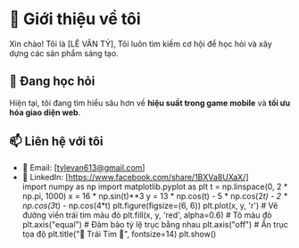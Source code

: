 # 🚀 Giới thiệu về tôi  

Xin chào! Tôi là [LÊ VĂN TÝ],  Tôi luôn tìm kiếm cơ hội để học hỏi và xây dựng các sản phẩm sáng tạo.                  
## 🌱 Đang học hỏi  
Hiện tại, tôi đang tìm hiểu sâu hơn về **hiệu suất trong game mobile** và **tối ưu hóa giao diện web**.  

## 📫 Liên hệ với tôi  
- 📧 Email: [tylevan613@gmail.com]  
- 🔗 LinkedIn: [https://www.facebook.com/share/1BXVa8UXaX/]  
import numpy as np
import matplotlib.pyplot as plt
t = np.linspace(0, 2 * np.pi, 1000)
x = 16 * np.sin(t)**3
y = 13 * np.cos(t) - 5 * np.cos(2*t) - 2 * np.cos(3*t) - np.cos(4*t)
plt.figure(figsize=(6, 6))
plt.plot(x, y, 'r')  # Vẽ đường viền trái tim màu đỏ
plt.fill(x, y, 'red', alpha=0.6)  # Tô màu đỏ
plt.axis("equal")  # Đảm bảo tỷ lệ trục bằng nhau
plt.axis("off")  # Ẩn trục tọa độ
plt.title("💖 Trái Tim 💖", fontsize=14)
plt.show()